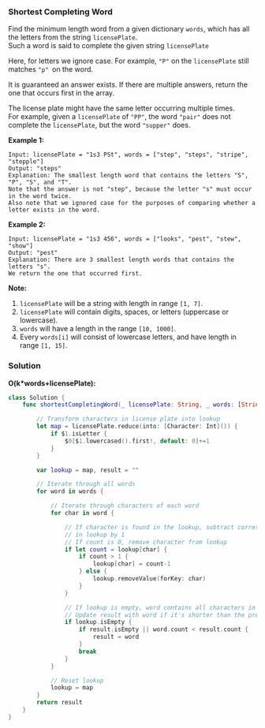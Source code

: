 
### Shortest Completing Word

Find the minimum length word from a given dictionary `words`, which has all the letters from the string `licensePlate`.</br> 
Such a word is said to complete the given string `licensePlate`

Here, for letters we ignore case. For example, `"P"` on the `licensePlate` still matches `"p" `on the word.

It is guaranteed an answer exists. If there are multiple answers, return the one that occurs first in the array.

The license plate might have the same letter occurring multiple times.</br> 
For example, given a `licensePlate` of `"PP"`, the word `"pair"` does not complete the `licensePlate`, but the word `"supper"` does.

__Example 1:__
```
Input: licensePlate = "1s3 PSt", words = ["step", "steps", "stripe", "stepple"]
Output: "steps"
Explanation: The smallest length word that contains the letters "S", "P", "S", and "T".
Note that the answer is not "step", because the letter "s" must occur in the word twice.
Also note that we ignored case for the purposes of comparing whether a letter exists in the word.
```
__Example 2:__
```
Input: licensePlate = "1s3 456", words = ["looks", "pest", "stew", "show"]
Output: "pest"
Explanation: There are 3 smallest length words that contains the letters "s".
We return the one that occurred first.
```

__Note:__
1. `licensePlate` will be a string with length in range `[1, 7]`.
2. `licensePlate` will contain digits, spaces, or letters (uppercase or lowercase).
3. `words` will have a length in the range `[10, 1000]`.
4. Every `words[i]` will consist of lowercase letters, and have length in range `[1, 15]`.

### Solution
__O(k*words+licensePlate):__
```Swift
class Solution {
    func shortestCompletingWord(_ licensePlate: String, _ words: [String]) -> String {

        // Transform characters in license plate into lookup
        let map = licensePlate.reduce(into: [Character: Int]()) {
            if $1.isLetter {
                $0[$1.lowercased().first!, default: 0]+=1
            }
        }

        var lookup = map, result = ""

        // Iterate through all words
        for word in words {

            // Iterate through characters of each word
            for char in word {

                // If character is found in the lookup, subtract corresponding character count
                // in lookup by 1
                // If count is 0, remove character from lookup
                if let count = lookup[char] {
                    if count > 1 {
                        lookup[char] = count-1
                    } else {
                        lookup.removeValue(forKey: char)
                    }
                }

                // If lookup is empty, word contains all characters in license plate
                // Update result with word if it's shorter than the previous found word
                if lookup.isEmpty {
                    if result.isEmpty || word.count < result.count {
                        result = word
                    }
                    break
                }
            }

            // Reset lookup
            lookup = map
        }
        return result
    }
}
```